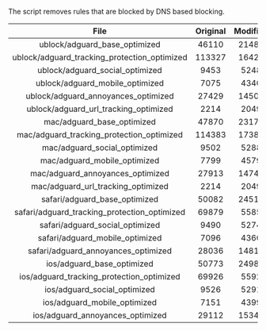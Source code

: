 The script removes rules that are blocked by DNS based blocking.


| File | Original | Modified |
|:----:|:-----:|:-----:|
| ublock/adguard_base_optimized | 46110 | 21483 |
| ublock/adguard_tracking_protection_optimized | 113327 | 16426 |
| ublock/adguard_social_optimized | 9453 | 5248 |
| ublock/adguard_mobile_optimized | 7075 | 4340 |
| ublock/adguard_annoyances_optimized | 27429 | 14509 |
| ublock/adguard_url_tracking_optimized | 2214 | 2049 |
| mac/adguard_base_optimized | 47870 | 23170 |
| mac/adguard_tracking_protection_optimized | 114383 | 17384 |
| mac/adguard_social_optimized | 9502 | 5288 |
| mac/adguard_mobile_optimized | 7799 | 4579 |
| mac/adguard_annoyances_optimized | 27913 | 14741 |
| mac/adguard_url_tracking_optimized | 2214 | 2049 |
| safari/adguard_base_optimized | 50082 | 24517 |
| safari/adguard_tracking_protection_optimized | 69879 | 5585 |
| safari/adguard_social_optimized | 9490 | 5274 |
| safari/adguard_mobile_optimized | 7096 | 4360 |
| safari/adguard_annoyances_optimized | 28036 | 14814 |
| ios/adguard_base_optimized | 50773 | 24980 |
| ios/adguard_tracking_protection_optimized | 69926 | 5592 |
| ios/adguard_social_optimized | 9526 | 5291 |
| ios/adguard_mobile_optimized | 7151 | 4399 |
| ios/adguard_annoyances_optimized | 29112 | 15341 |
